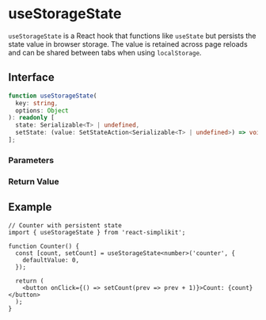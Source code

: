 # useStorageState

`useStorageState` is a React hook that functions like `useState` but persists the state value in browser storage. The value is retained across page reloads and can be shared between tabs when using `localStorage`.

## Interface

```ts
function useStorageState(
  key: string,
  options: Object
): readonly [
  state: Serializable<T> | undefined,
  setState: (value: SetStateAction<Serializable<T> | undefined>) => void,
];
```

### Parameters

<Interface
  required
  name="key"
  type="string"
  description="The key used to store the value in storage."
/>

<Interface
  name="options"
  type="Object"
  description="Configuration options for storage behavior."
  :nested="[
    {
      name: 'options.storage',
      type: 'Storage',
      required: false,
      defaultValue: 'localStorage',
      description:
        'The storage type (<code>localStorage</code> or <code>sessionStorage</code>). Defaults to <code>localStorage</code>.',
    },
    {
      name: 'options.defaultValue',
      type: 'T',
      required: false,
      description: 'The initial value if no existing value is found.',
    },
  ]"
/>

### Return Value

<Interface
  name=""
  type="readonly [state: Serializable<T> | undefined, setState: (value: SetStateAction<Serializable<T> | undefined>) => void]"
  description="tuple:"
  :nested="[
    {
      name: 'state',
      type: 'Serializable<T> | undefined',
      required: false,
      description: 'The current state value retrieved from storage.',
    },
    {
      name: 'setState',
      type: '(value: SetStateAction<Serializable<T> | undefined>) => void',
      required: false,
      description: 'A function to update and persist the state.',
    },
  ]"
/>

## Example

```tsx
// Counter with persistent state
import { useStorageState } from 'react-simplikit';

function Counter() {
  const [count, setCount] = useStorageState<number>('counter', {
    defaultValue: 0,
  });

  return (
    <button onClick={() => setCount(prev => prev + 1)}>Count: {count}</button>
  );
}
```
